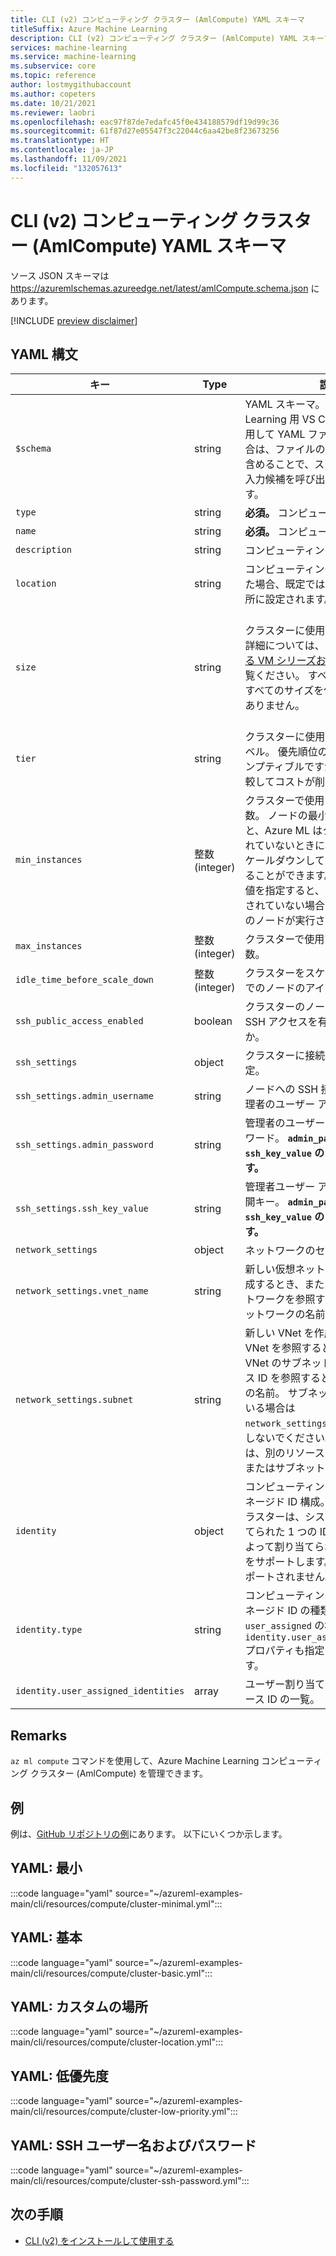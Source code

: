 ```yaml
---
title: CLI (v2) コンピューティング クラスター (AmlCompute) YAML スキーマ
titleSuffix: Azure Machine Learning
description: CLI (v2) コンピューティング クラスター (AmlCompute) YAML スキーマのリファレンス ドキュメント。
services: machine-learning
ms.service: machine-learning
ms.subservice: core
ms.topic: reference
author: lostmygithubaccount
ms.author: copeters
ms.date: 10/21/2021
ms.reviewer: laobri
ms.openlocfilehash: eac97f87de7edafc45f0e434188579df19d99c36
ms.sourcegitcommit: 61f87d27e05547f3c22044c6aa42be8f23673256
ms.translationtype: HT
ms.contentlocale: ja-JP
ms.lasthandoff: 11/09/2021
ms.locfileid: "132057613"
---
```

# <a name="cli-v2-compute-cluster-amlcompute-yaml-schema"></a>CLI (v2) コンピューティング クラスター (AmlCompute) YAML スキーマ

ソース JSON スキーマは https://azuremlschemas.azureedge.net/latest/amlCompute.schema.json にあります。

[!INCLUDE [preview disclaimer](../../includes/machine-learning-preview-generic-disclaimer.md)]

## <a name="yaml-syntax"></a>YAML 構文

| キー | Type | 説明 | 使用できる値 | 既定値 |
| --- | ---- | ----------- | -------------- | ------- |
| `$schema` | string | YAML スキーマ。 Azure Machine Learning 用 VS Code 拡張機能を使用して YAML ファイルを作成する場合は、ファイルの先頭に `$schema` を含めることで、スキーマとリソースの入力候補を呼び出すことができます。 | | |
| `type` | string | **必須。** コンピューティングの種類。 | `amlcompute` | |
| `name` | string | **必須。** コンピューティングの名前。 | | |
| `description` | string | コンピューティングの説明。 | | |
| `location` | string | コンピューティングの場所。 省略した場合、既定ではワークスペースの場所に設定されます。 | | |
| `size` | string | クラスターに使用する VM サイズ。 詳細については、「[サポートされている VM シリーズおよびサイズ](concept-compute-target.md#supported-vm-series-and-sizes)」をご覧ください。 すべてのリージョンですべてのサイズを使用できるわけではありません。 | 特定のリージョンでサポートされているサイズの一覧については、`az ml compute list-sizes` を使用してください。  | `Standard_DS3_v2` |
| `tier` | string | クラスターに使用する VM 優先度レベル。 優先順位の低い VM はプリエンプティブルですが、専用 VM と比較してコストが削減されます。 | `dedicated`, `low_priority` | `dedicated` |
| `min_instances` | 整数 (integer) | クラスターで使用するノードの最小数。 ノードの最小数を `0` に設定すると、Azure ML はクラスターが使用されていないときに、クラスターをスケールダウンしてノードをゼロにすることができます。 `0` よりも大きい値を指定すると、クラスターが使用されていない場合でも、指定した数のノードが実行され続けます。 | | `0` |
| `max_instances` | 整数 (integer) | クラスターで使用するノードの最大数。 | | `1` |
| `idle_time_before_scale_down` | 整数 (integer) | クラスターをスケールダウンするまでのノードのアイドル時間 (秒)。 | | `120` |
| `ssh_public_access_enabled` | boolean | クラスターのノードでパブリック SSH アクセスを有効にするかどうか。 | | `false` |
| `ssh_settings` | object | クラスターに接続するための SSH 設定。 | | |
| `ssh_settings.admin_username` | string | ノードへの SSH 接続に使用できる管理者のユーザー アカウントの名前。 | | |
| `ssh_settings.admin_password` | string | 管理者のユーザー アカウントのパスワード。 **`admin_password` または `ssh_key_value` のいずれかが必須です。** | | |
| `ssh_settings.ssh_key_value` | string | 管理者ユーザー アカウントの SSH 公開キー。 **`admin_password` または `ssh_key_value` のいずれかが必須です。** | | |
| `network_settings` | object | ネットワークのセキュリティ設定。 | | |
| `network_settings.vnet_name` | string | 新しい仮想ネットワーク (VNet) を作成するとき、または既存の仮想ネットワークを参照するときの、仮想ネットワークの名前。 | | |
| `network_settings.subnet` | string | 新しい VNet を作成するとき、既存の VNet を参照するとき、または既存の VNet のサブネットの完全修飾リソース ID を参照するときの、サブネットの名前。 サブネット ID が指定されている場合は `network_settings.vnet_name` を指定しないでください。 サブネット ID は、別のリソース グループ内の VNet またはサブネットを参照できます。 | | |
| `identity` | object | コンピューティングに割り当てるマネージド ID 構成。 AmlCompute クラスターは、システムによって割り当てられた 1 つの ID またはユーザーによって割り当てられた複数の ID のみをサポートします。両方同時にはサポートされません。 | | |
| `identity.type` | string | コンピューティングに割り当てるマネージド ID の種類。 型が `user_assigned` の場合は、`identity.user_assigned_identities` プロパティも指定する必要があります。 | `system_assigned`, `user_assigned` | |
| `identity.user_assigned_identities` | array | ユーザー割り当て ID の完全修飾リソース ID の一覧。 | | |

## <a name="remarks"></a>Remarks

`az ml compute` コマンドを使用して、Azure Machine Learning コンピューティング クラスター (AmlCompute) を管理できます。

## <a name="examples"></a>例

例は、[GitHub リポジトリの例](https://github.com/Azure/azureml-examples/tree/main/cli/resources/compute)にあります。 以下にいくつか示します。

## <a name="yaml-minimal"></a>YAML: 最小

:::code language="yaml" source="~/azureml-examples-main/cli/resources/compute/cluster-minimal.yml":::

## <a name="yaml-basic"></a>YAML: 基本

:::code language="yaml" source="~/azureml-examples-main/cli/resources/compute/cluster-basic.yml":::

## <a name="yaml-custom-location"></a>YAML: カスタムの場所

:::code language="yaml" source="~/azureml-examples-main/cli/resources/compute/cluster-location.yml":::

## <a name="yaml-low-priority"></a>YAML: 低優先度

:::code language="yaml" source="~/azureml-examples-main/cli/resources/compute/cluster-low-priority.yml":::

## <a name="yaml-ssh-username-and-password"></a>YAML: SSH ユーザー名およびパスワード

:::code language="yaml" source="~/azureml-examples-main/cli/resources/compute/cluster-ssh-password.yml":::

## <a name="next-steps"></a>次の手順

- [CLI (v2) をインストールして使用する](how-to-configure-cli.md)
